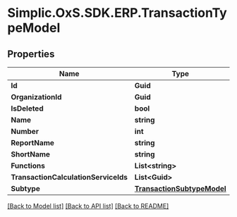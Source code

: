 # Simplic.OxS.SDK.ERP.TransactionTypeModel

## Properties

Name | Type | Description | Notes
------------ | ------------- | ------------- | -------------
**Id** | **Guid** |  | [optional] 
**OrganizationId** | **Guid** |  | [optional] 
**IsDeleted** | **bool** |  | [optional] 
**Name** | **string** |  | [optional] 
**Number** | **int** |  | [optional] 
**ReportName** | **string** |  | [optional] 
**ShortName** | **string** |  | [optional] 
**Functions** | **List&lt;string&gt;** |  | [optional] 
**TransactionCalculationServiceIds** | **List&lt;Guid&gt;** |  | [optional] 
**Subtype** | [**TransactionSubtypeModel**](TransactionSubtypeModel.md) |  | [optional] 

[[Back to Model list]](../README.md#documentation-for-models) [[Back to API list]](../README.md#documentation-for-api-endpoints) [[Back to README]](../README.md)

